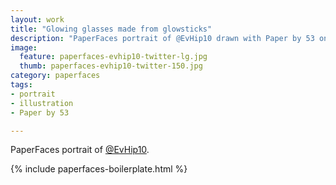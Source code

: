 ```yaml
---
layout: work
title: "Glowing glasses made from glowsticks"
description: "PaperFaces portrait of @EvHip10 drawn with Paper by 53 on an iPad."
image: 
  feature: paperfaces-evhip10-twitter-lg.jpg
  thumb: paperfaces-evhip10-twitter-150.jpg
category: paperfaces
tags: 
- portrait
- illustration
- Paper by 53

---
```


PaperFaces portrait of [@EvHip10](http://twitter.com/EvHip10).

{% include paperfaces-boilerplate.html %}